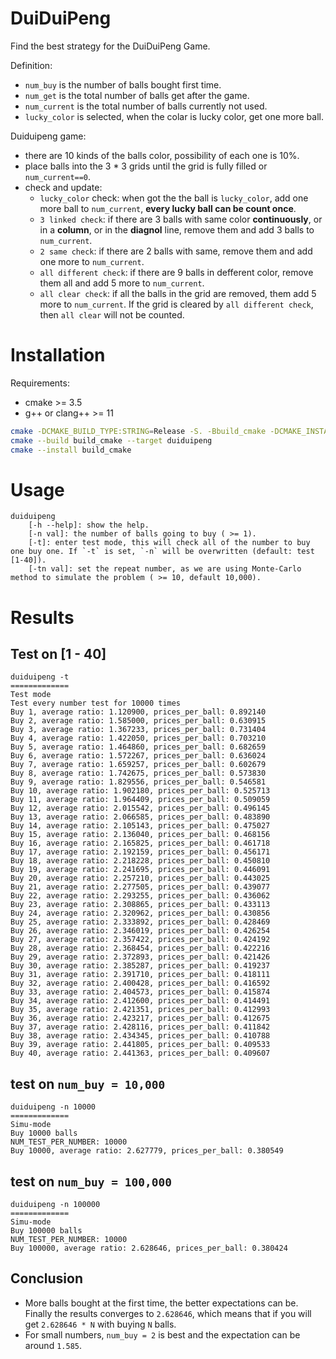 # DuiDuiPeng
Find the best strategy for the DuiDuiPeng Game.

Definition:
- `num_buy` is the number of balls bought first time.
- `num_get` is the total number of balls get after the game.
- `num_current` is the total number of balls currently not used.
- `lucky_color` is selected, when the colar is lucky color, get one more ball.

Duiduipeng game:
- there are 10 kinds of the balls color, possibility of each one is 10%.
- place balls into the 3 * 3 grids until the grid is fully filled or `num_current==0`.
- check and update: 
  - `lucky_color` check: when got the the ball is `lucky_color`, add one more ball to `num_current`, **every lucky ball can be count once**.
  - `3 linked check`: if there are 3 balls with same color **continuously**, or in a **column**, or in the **diagnol** line, remove them and add 3 balls to `num_current`.
  - `2 same check`: if there are 2 balls with same, remove them and add one more to `num_current`.
  - `all different check`: if there are 9 balls in defferent color, remove them all and add 5 more to `num_current`.
  - `all clear check`: if all the balls in the grid are removed, them add 5 more to `num_current`. If the grid is cleared by `all different check`, then `all clear` will not be counted.


# Installation
Requirements:
- cmake >= 3.5 
- g++ or clang++ >= 11 

```bash
cmake -DCMAKE_BUILD_TYPE:STRING=Release -S. -Bbuild_cmake -DCMAKE_INSTALL_PREFIX=$CONDA_PREFIX # please select the proper the prefix path to install the program
cmake --build build_cmake --target duiduipeng
cmake --install build_cmake
```

# Usage

``` 
duiduipeng
    [-h --help]: show the help.
    [-n val]: the number of balls going to buy ( >= 1).
    [-t]: enter test mode, this will check all of the number to buy one buy one. If `-t` is set, `-n` will be overwritten (default: test [1-40]).
    [-tn val]: set the repeat number, as we are using Monte-Carlo method to simulate the problem ( >= 10, default 10,000).
```

# Results

## Test on [1 - 40]
```
duiduipeng -t 
=============
Test mode
Test every number test for 10000 times
Buy 1, average ratio: 1.120900, prices_per_ball: 0.892140
Buy 2, average ratio: 1.585000, prices_per_ball: 0.630915
Buy 3, average ratio: 1.367233, prices_per_ball: 0.731404
Buy 4, average ratio: 1.422050, prices_per_ball: 0.703210
Buy 5, average ratio: 1.464860, prices_per_ball: 0.682659
Buy 6, average ratio: 1.572267, prices_per_ball: 0.636024
Buy 7, average ratio: 1.659257, prices_per_ball: 0.602679
Buy 8, average ratio: 1.742675, prices_per_ball: 0.573830
Buy 9, average ratio: 1.829556, prices_per_ball: 0.546581
Buy 10, average ratio: 1.902180, prices_per_ball: 0.525713
Buy 11, average ratio: 1.964409, prices_per_ball: 0.509059
Buy 12, average ratio: 2.015542, prices_per_ball: 0.496145
Buy 13, average ratio: 2.066585, prices_per_ball: 0.483890
Buy 14, average ratio: 2.105143, prices_per_ball: 0.475027
Buy 15, average ratio: 2.136040, prices_per_ball: 0.468156
Buy 16, average ratio: 2.165825, prices_per_ball: 0.461718
Buy 17, average ratio: 2.192159, prices_per_ball: 0.456171
Buy 18, average ratio: 2.218228, prices_per_ball: 0.450810
Buy 19, average ratio: 2.241695, prices_per_ball: 0.446091
Buy 20, average ratio: 2.257210, prices_per_ball: 0.443025
Buy 21, average ratio: 2.277505, prices_per_ball: 0.439077
Buy 22, average ratio: 2.293255, prices_per_ball: 0.436062
Buy 23, average ratio: 2.308865, prices_per_ball: 0.433113
Buy 24, average ratio: 2.320962, prices_per_ball: 0.430856
Buy 25, average ratio: 2.333892, prices_per_ball: 0.428469
Buy 26, average ratio: 2.346019, prices_per_ball: 0.426254
Buy 27, average ratio: 2.357422, prices_per_ball: 0.424192
Buy 28, average ratio: 2.368454, prices_per_ball: 0.422216
Buy 29, average ratio: 2.372893, prices_per_ball: 0.421426
Buy 30, average ratio: 2.385287, prices_per_ball: 0.419237
Buy 31, average ratio: 2.391710, prices_per_ball: 0.418111
Buy 32, average ratio: 2.400428, prices_per_ball: 0.416592
Buy 33, average ratio: 2.404573, prices_per_ball: 0.415874
Buy 34, average ratio: 2.412600, prices_per_ball: 0.414491
Buy 35, average ratio: 2.421351, prices_per_ball: 0.412993
Buy 36, average ratio: 2.423217, prices_per_ball: 0.412675
Buy 37, average ratio: 2.428116, prices_per_ball: 0.411842
Buy 38, average ratio: 2.434345, prices_per_ball: 0.410788
Buy 39, average ratio: 2.441805, prices_per_ball: 0.409533
Buy 40, average ratio: 2.441363, prices_per_ball: 0.409607
```

## test on `num_buy = 10,000`

```
duiduipeng -n 10000
=============
Simu-mode
Buy 10000 balls
NUM_TEST_PER_NUMBER: 10000
Buy 10000, average ratio: 2.627779, prices_per_ball: 0.380549
```

## test on `num_buy = 100,000`

```
duiduipeng -n 100000 
=============
Simu-mode
Buy 100000 balls
NUM_TEST_PER_NUMBER: 10000
Buy 100000, average ratio: 2.628646, prices_per_ball: 0.380424
```

## Conclusion

- More balls bought at the first time, the better expectations can be. Finally the results converges to `2.628646`, which means that if you will get `2.628646 * N` with buying `N` balls.
- For small numbers, `num_buy = 2` is best and the expectation can be around `1.585`.
